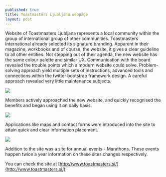 ```yaml
---
published: true
title: Toastmasters Ljubljana webpage
layout: post
---
```

Website of Toastmasters Ljubljana represents a local community within the group of international group of other communities. Toastmasters International already selected its signature branding. Apparent in their magazine, workbooks and of course, the website, it gives a clear guideline to all other entities. Not stepping out of their agenda, the new website has the same colour palette and similar UX. 
Communication with the board revealed the trouble points which a modern website could solve. Problem-solving approach yield multiple sets of instructions, advanced tools and connections  within the twitter bootstrap framework design. A careful approach revealed very little maintenance subjects. 


![](https://dl.dropboxusercontent.com/s/lc3947ej1y3flo2/Index_site_TMLJ.png)

Members actively approached the new website, and quickly recognised the benefits and began using it on daily basis.

![](https://dl.dropboxusercontent.com/s/1d1kssy6416rq0c/tool_site_TMLJ.png)

Applications like maps and contact forms were introduced into the site to attain quick and clear information placement. 

![](https://dl.dropboxusercontent.com/s/gydq9pgpe7tm7sj/contact_site_TMLJ.png)


Addition to the site was a site for annual events - Marathons. These events happen twice a year information on these sites changes respectively.  


You can check the site at [http://www.toastmasters.si/](http://www.toastmasters.si/)